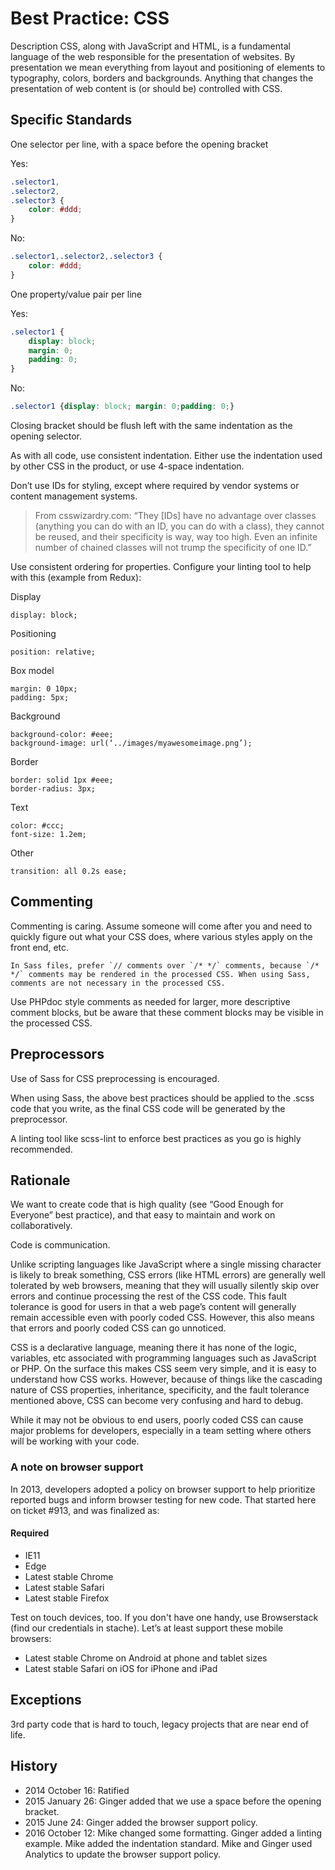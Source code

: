 # Best Practice: CSS

Description
CSS, along with JavaScript and HTML, is a fundamental language of the web responsible for the presentation of websites. By presentation we mean everything from layout and positioning of elements to typography, colors, borders and backgrounds. Anything that changes the presentation of web content is (or should be) controlled with CSS.

## Specific Standards

One selector per line, with a space before the opening bracket

Yes:
```css
.selector1,
.selector2,
.selector3 {
    color: #ddd;
}
```
	
No:
```css
.selector1,.selector2,.selector3 {
    color: #ddd;
}
```

One property/value pair per line
	
Yes:
```css
.selector1 {
    display: block;
    margin: 0;
    padding: 0;
}
```

No:
```css
.selector1 {display: block; margin: 0;padding: 0;}
```

Closing bracket should be flush left with the same indentation as the opening selector.

As with all code, use consistent indentation. Either use the indentation used by other CSS in the product, or use 4-space indentation.

Don’t use IDs for styling, except where required by vendor systems or content management systems.

> From csswizardry.com: “They [IDs] have no advantage over classes (anything you can do with an ID, you can do with a class), they cannot be reused, and their specificity is way, way too high. Even an infinite number of chained classes will not trump the specificity of one ID.”


Use consistent ordering for properties. Configure your linting tool to help with this (example from Redux):

Display

```
display: block;
```

Positioning

```
position: relative;
```

Box model

```
margin: 0 10px;
padding: 5px;
```

Background

```
background-color: #eee;
background-image: url(‘../images/myawesomeimage.png’);
```

Border

```
border: solid 1px #eee;
border-radius: 3px;
```

Text

```
color: #ccc;
font-size: 1.2em;
```

Other

```
transition: all 0.2s ease;
```

## Commenting

Commenting is caring. Assume someone will come after you and need to quickly figure out what your CSS does, where various styles apply on the front end, etc.

```
In Sass files, prefer `// comments over `/* */` comments, because `/* */` comments may be rendered in the processed CSS. When using Sass, comments are not necessary in the processed CSS.
```

Use PHPdoc style comments as needed for larger, more descriptive comment blocks, but be aware that these comment blocks may be visible in the processed CSS.

## Preprocessors

Use of Sass for CSS preprocessing is encouraged.

When using Sass, the above best practices should be applied to the .scss code that you write, as the final CSS code will be generated by the preprocessor.

A linting tool like scss-lint to enforce best practices as you go is highly recommended. 


## Rationale

We want to create code that is high quality (see “Good Enough for Everyone” best practice), and that easy to maintain and work on collaboratively.

Code is communication.

Unlike scripting languages like JavaScript where a single missing character is likely to break something, CSS errors (like HTML errors) are generally well tolerated by web browsers, meaning that they will usually silently skip over errors and continue processing the rest of the CSS code. This fault tolerance is good for users in that a web page’s content will generally remain accessible even with poorly coded CSS. However, this also means that errors and poorly coded CSS can go unnoticed. 

CSS is a declarative language, meaning there it has none of the logic, variables, etc associated with programming languages such as JavaScript or PHP.  On the surface this makes CSS seem very simple, and it is easy to understand how CSS works. However, because of things like the cascading nature of CSS properties, inheritance, specificity, and the fault tolerance mentioned above, CSS can become very confusing and hard to debug.

While it may not be obvious to end users, poorly coded CSS can cause major problems for developers, especially in a team setting where others will be working with your code.

### A note on browser support

In 2013, developers adopted a policy on browser support to help prioritize reported bugs and inform browser testing for new code. That started here on ticket #913, and was finalized as:

#### Required

* IE11
* Edge
* Latest stable Chrome
* Latest stable Safari
* Latest stable Firefox

Test on touch devices, too. If you don't have one handy, use Browserstack (find our credentials in stache). Let’s at least support these mobile browsers:

* Latest stable Chrome on Android at phone and tablet sizes
* Latest stable Safari on iOS for iPhone and iPad


## Exceptions

3rd party code that is hard to touch, legacy projects that are near end of life.

## History

* 2014 October 16: Ratified
* 2015 January 26: Ginger added that we use a space before the opening bracket.
* 2015 June 24: Ginger added the browser support policy.
* 2016 October 12: Mike changed some formatting. Ginger added a linting example. Mike added the indentation standard. Mike and Ginger used Analytics to update the browser support policy.
